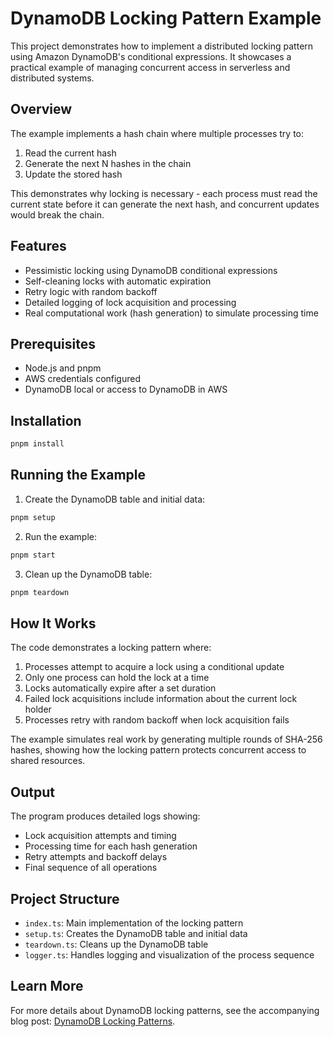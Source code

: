 # DynamoDB Locking Pattern Example

This project demonstrates how to implement a distributed locking pattern using Amazon DynamoDB's conditional expressions. It showcases a practical example of managing concurrent access in serverless and distributed systems.

## Overview

The example implements a hash chain where multiple processes try to:

1. Read the current hash
2. Generate the next N hashes in the chain
3. Update the stored hash

This demonstrates why locking is necessary - each process must read the current state before it can generate the next hash, and concurrent updates would break the chain.

## Features

- Pessimistic locking using DynamoDB conditional expressions
- Self-cleaning locks with automatic expiration
- Retry logic with random backoff
- Detailed logging of lock acquisition and processing
- Real computational work (hash generation) to simulate processing time

## Prerequisites

- Node.js and pnpm
- AWS credentials configured
- DynamoDB local or access to DynamoDB in AWS

## Installation

```bash
pnpm install
```

## Running the Example

1. Create the DynamoDB table and initial data:

```bash
pnpm setup
```

2. Run the example:

```bash
pnpm start
```

3. Clean up the DynamoDB table:

```bash
pnpm teardown
```

## How It Works

The code demonstrates a locking pattern where:

1. Processes attempt to acquire a lock using a conditional update
2. Only one process can hold the lock at a time
3. Locks automatically expire after a set duration
4. Failed lock acquisitions include information about the current lock holder
5. Processes retry with random backoff when lock acquisition fails

The example simulates real work by generating multiple rounds of SHA-256 hashes, showing how the locking pattern protects concurrent access to shared resources.

## Output

The program produces detailed logs showing:

- Lock acquisition attempts and timing
- Processing time for each hash generation
- Retry attempts and backoff delays
- Final sequence of all operations

## Project Structure

- `index.ts`: Main implementation of the locking pattern
- `setup.ts`: Creates the DynamoDB table and initial data
- `teardown.ts`: Cleans up the DynamoDB table
- `logger.ts`: Handles logging and visualization of the process sequence

## Learn More

For more details about DynamoDB locking patterns, see the accompanying blog post: [DynamoDB Locking Patterns](https://rogerchi.com/posts/ddb-locking-read).
